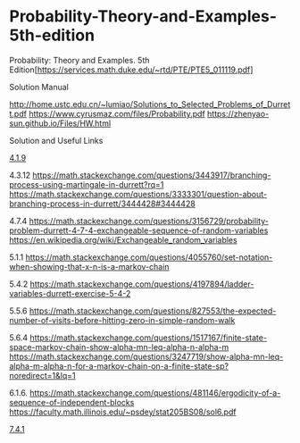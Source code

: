 # Probability-Theory-and-Examples-5th-edition

Probability: Theory and Examples. 5th Edition[https://services.math.duke.edu/~rtd/PTE/PTE5_011119.pdf]


Solution Manual

http://home.ustc.edu.cn/~lumiao/Solutions_to_Selected_Problems_of_Durrett.pdf
https://www.cyrusmaz.com/files/Probability.pdf
https://zhenyao-sun.github.io/Files/HW.html

Solution and Useful Links

[4.1.9](https://math.stackexchange.com/questions/3350000/if-ey-vert-mathcalg-x-and-ex2-ey2-infty-then-x-y-a-s)




4.3.12
https://math.stackexchange.com/questions/3443917/branching-process-using-martingale-in-durrett?rq=1
https://math.stackexchange.com/questions/3333301/question-about-branching-process-in-durrett/3444428#3444428



4.7.4
https://math.stackexchange.com/questions/3156729/probability-problem-durrett-4-7-4-exchangeable-sequence-of-random-variables
https://en.wikipedia.org/wiki/Exchangeable_random_variables


5.1.1
https://math.stackexchange.com/questions/4055760/set-notation-when-showing-that-x-n-is-a-markov-chain

5.4.2
https://math.stackexchange.com/questions/4197894/ladder-variables-durrett-exercise-5-4-2

5.5.6
https://math.stackexchange.com/questions/827553/the-expected-number-of-visits-before-hitting-zero-in-simple-random-walk

5.6.4
https://math.stackexchange.com/questions/1517167/finite-state-space-markov-chain-show-alpha-mn-leq-alpha-n-alpha-m
https://math.stackexchange.com/questions/3247719/show-alpha-mn-leq-alpha-m-alpha-n-for-a-markov-chain-on-a-finite-state-sp?noredirect=1&lq=1

6.1.6.
https://math.stackexchange.com/questions/481146/ergodicity-of-a-sequence-of-independent-blocks
https://faculty.math.illinois.edu/~psdey/stat205BS08/sol6.pdf

[7.4.1](https://math.stackexchange.com/questions/4431599/durrett-7-4-1-two-dimensional-brownian-motion-with-stopping-times)


